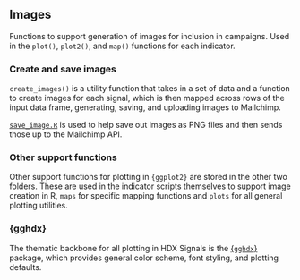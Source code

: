 ## Images

Functions to support generation of images for inclusion in campaigns. Used in the
`plot()`, `plot2()`, and `map()` functions for each indicator.

### Create and save images

`create_images()` is a utility function that
takes in a set of data and a function to create images for each signal, which
is then mapped across rows of the input data frame, generating, saving, and
uploading images to Mailchimp.

[`save_image.R`](save_image.R) is used to help save out images as PNG files and
then sends those up to the Mailchimp API.

### Other support functions

Other support functions for plotting in `{ggplot2}` are stored in the other two folders.
These are used in the indicator scripts themselves to support image creation in R, 
`maps` for specific mapping functions and `plots` for all general plotting utilities.

### {gghdx}

The thematic backbone for all plotting in HDX Signals is the
[{`gghdx`}](https://github.com/OCHA-DAP/gghdx) package, which provides general color scheme,
font styling, and plotting defaults.